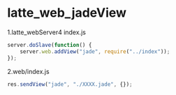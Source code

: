 
# latte_web_jadeView 

1.latte_webServer4 index.js  
```js
server.doSlave(function() {
	server.web.addView("jade", require("../index"));
});
```

2.web/index.js
```js
res.sendView("jade", "./XXXX.jade", {});
```